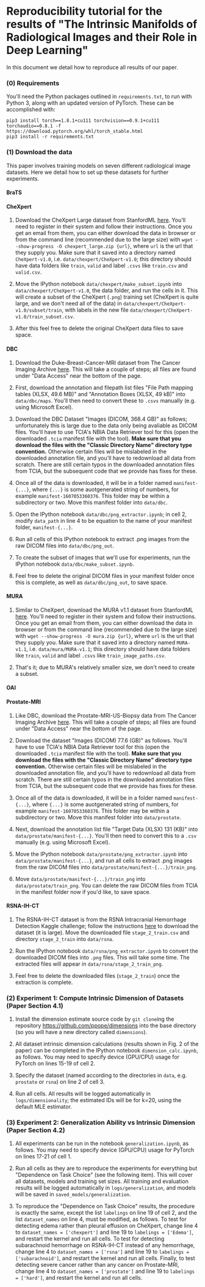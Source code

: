# Reproducibility tutorial for the results of "The Intrinsic Manifolds of Radiological Images and their Role in Deep Learning"

In this document we detail how to reproduce all results of our paper.

### (0) Requirements

You'll need the Python packages outlined in `requirements.txt`, to run with Python 3, along with an updated version of PyTorch. These can be accomplished with:

```
pip3 install torch==1.8.1+cu111 torchvision==0.9.1+cu111 torchaudio==0.8.1 -f https://download.pytorch.org/whl/torch_stable.html
pip3 install -r requirements.txt

```

### (1) Download the data
This paper involves training models on seven different radiological image datasets. Here we detail how to set up these datasets for further experiments.

#### BraTS

#### CheXpert

1. Download the CheXpert Large dataset from StanfordML [here](https://stanfordmlgroup.github.io/competitions/chexpert/). You'll need to register in their system and follow their instructions. Once you get an email from them, you can either download the data in browser or from the command line (recommended due to the large size) with `wget --show-progress -O chexpert_large.zip {url}`, where `url` is the url that they supply you. Make sure that it saved into a directory named `CheXpert-v1.0`, i.e. `data/chexpert/CheXpert-v1.0`; this directory should have data folders like `train`, `valid` and label `.csvs` like `train.csv` and `valid.csv`.

2. Move the IPython notebook `data/chexpert/make_subset.ipynb` into `data/chexpert/CheXpert-v1.0`, the data folder, and run the cells in it. This will create a subset of the CheXpert (`.png`) training set (CheXpert is quite large, and we don't need all of the data) in `data/chexpert/CheXpert-v1.0/subset/train`, with labels in the new file `data/chexpert/CheXpert-v1.0/train_subset.csv`. 

3. After this feel free to delete the original CheXpert data files to save space.

#### DBC

1. Download the Duke-Breast-Cancer-MRI dataset from The Cancer Imaging Archive [here](https://wiki.cancerimagingarchive.net/pages/viewpage.action?pageId=70226903). This will take a couple of steps; all files are found under "Data Access" near the bottom of the page.

2. First, download the annotation and filepath list files "File Path mapping tables (XLSX, 49.6 MB)" and "Annotation Boxes (XLSX, 49 kB)" into `data/dbc/maps`. You'll then need to convert these to `.csvs` manually (e.g. using Microsoft Excel).

3. Download the DBC Dataset "Images (DICOM, 368.4 GB)" as follows; unfortunately this is large due to the data only being avaliable as DICOM files. You'll have to use TCIA's NBIA Data Retriever tool for this (open the downloaded `.tcia` manifest file with the tool). **Make sure that you download the files with the "Classic Directory Name" directory type convention.** Otherwise certain files will be mislabeled in the downloaded annotation file, and you'll have to redownload all data from scratch. There are still certain typos in the downloaded annotation files from TCIA, but the subsequent code that we provide has fixes for these.

4. Once all of the data is downloaded, it will be in a folder named `manifest-{...}`, where `{...}` is some auotgenerated string of numbers, for example `manifest-1607053360376`. This folder may be within a subdirectory or two. Move this manifest folder into `data/dbc`.

5. Open the IPython notebook `data/dbc/png_extractor.ipynb`; in cell 2, modify `data_path` in line 4 to be equation to the name of your manifest folder, `manifest-{...}`.

6. Run all cells of this IPython notebook to extract .png images from the raw DICOM files into `data/dbc/png_out`.

7. To create the subset of images that we'll use for experiments, run the IPython notebook `data/dbc/make_subset.ipynb`.

8. Feel free to delete the original DICOM files in your manifest folder once this is complete, as well as `data/dbc/png_out`, to save space.

#### MURA

1. Similar to CheXpert, download the MURA v1.1 dataset from StanfordML [here](https://stanfordmlgroup.github.io/competitions/mura/). You'll need to register in their system and follow their instructions. Once you get an email from them, you can either download the data in browser or from the command line (recommended due to the large size) with `wget --show-progress -O mura.zip {url}`, where `url` is the url that they supply you. Make sure that it saved into a directory named `MURA-v1.1`, i.e. `data/mura/MURA-v1.1`; this directory should have data folders like `train`, `valid` and label `.csvs` like `train_image_paths.csv`.

2. That's it; due to MURA's relatively smaller size, we don't need to create a subset.

#### OAI

#### Prostate-MRI

1. Like DBC, download the Prostate-MRI-US-Biopsy data from The Cancer Imaging Archive [here](https://wiki.cancerimagingarchive.net/pages/viewpage.action?pageId=68550661). This will take a couple of steps; all files are found under "Data Access" near the bottom of the page.

2. Download the dataset "Images (DICOM) 77.6 (GB)" as follows. You'll have to use TCIA's NBIA Data Retriever tool for this (open the downloaded `.tcia` manifest file with the tool). **Make sure that you download the files with the "Classic Directory Name" directory type convention.** Otherwise certain files will be mislabeled in the downloaded annotation file, and you'll have to redownload all data from scratch. There are still certain typos in the downloaded annotation files from TCIA, but the subsequent code that we provide has fixes for these.

3. Once all of the data is downloaded, it will be in a folder named `manifest-{...}`, where `{...}` is some auotgenerated string of numbers, for example `manifest-1607053360376`. This folder may be within a subdirectory or two. Move this manifest folder into `data/prostate`.

4. Next, download the annotation list file "Target Data (XLSX) 131 (KB)" into `data/prostate/manifest-{...}`. You'll then need to convert this to a `.csv` manually (e.g. using Microsoft Excel).

5. Move the IPython notebook `data/prostate/png_extractor.ipynb` into `data/prostate/manifest-{...}`, and run all cells to extract .png images from the raw DICOM files into `data/prostate/manifest-{...}/train_png`.

6. Move `data/prostate/manifest-{...}/train_png` into `data/prostate/train_png`. You can delete the raw DICOM files from TCIA in the manifest folder now if you'd like, to save space.

#### RSNA-IH-CT

1. The RSNA-IH-CT dataset is from the RSNA Intracranial Hemorrhage Detection Kaggle challenge; follow the instructions [here](https://www.kaggle.com/c/rsna-intracranial-hemorrhage-detection/data) to download the dataset (it is large). Move the downloaded file `stage_2_train.csv` and directory `stage_2_train` into `data/rsna`.

2. Run the IPython notebook `data/rsna/png_extractor.ipynb` to convert the downloaded DICOM files into `.png` files. This will take some time. The extracted files will appear in `data/rsna/stage_2_train_png`.

3. Feel free to delete the downloaded files (`stage_2_train`) once the extraction is complete.

### (2) Experiment 1: Compute Intrinsic Dimension of Datasets (Paper Section 4.1)

1. Install the dimension estimate source code by `git clone`ing the repository https://github.com/ppope/dimensions into the base directory (so you will have a new directory called `dimensions`).

2. All dataset intrinsic dimension calculations (results shown in Fig. 2 of the paper) can be completed in the IPython notebook `dimension_calc.ipynb`, as follows. You may need to specify device (GPU/CPU) usage for PyTorch on lines 15-19 of cell 2.

3. Specify the dataset (named according to the directories in `data`, e.g. `prostate` or `rsna`) on line 2 of cell 3.

4. Run all cells. All results will be logged automatically in `logs/dimensionality`; the estimated IDs will be for k=20, using the default MLE estimator.

### (3) Experiment 2: Generalization Ability vs Intrinsic Dimension (Paper Section 4.2)

1. All experiments can be run in the notebook `generalization.ipynb`, as follows. You may need to specify device (GPU/CPU) usage for PyTorch on lines 17-21 of cell 1.

2. Run all cells as they are to reproduce the experiments for everything but "Dependence on Task Choice" (see the following item). This will cover all datasets, models and training set sizes. All training and evaluation results will be logged automatically in `logs/generalization`, and models will be saved in `saved_models/generalization`.

3. To reproduce the "Dependence on Task Choice" results, the procedure is exactly the same, except the list `labelings` on line 19 of cell 2, and the list `dataset_names` on line 4, must be modified, as follows. To test for detecting edema rather than pleural effusion on CheXpert, change line 4 to `dataset_names = ['chexpert']` and line 19 to `labelings = ['Edema']`, and restart the kernel and run all cells. To test for detecting subarachnoid hemorrhage on RSNA-IH-CT instead of any hemorrhage, change line 4 to `dataset_names = ['rsna']` and line 19 to `labelings = ['subarachnoid']`, and restart the kernel and run all cells. Finally, to test detecting severe cancer rather than any cancer on Prostate-MRI, change line 4 to `dataset_names = ['prostate']` and line 19 to `labelings = ['hard']`, and restart the kernel and run all cells.